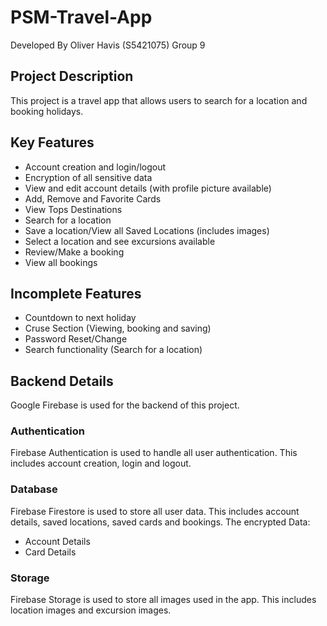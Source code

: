 # PSM-Travel-App
Developed By Oliver Havis (S5421075) Group 9

## Project Description
This project is a travel app that allows users to search for a location and booking holidays.

## Key Features
- Account creation and login/logout
- Encryption of all sensitive data
- View and edit account details (with profile picture available)
- Add, Remove and Favorite Cards
- View Tops Destinations
- Search for a location
- Save a location/View all Saved Locations (includes images)
- Select a location and see excursions available
- Review/Make a booking
- View all bookings

## Incomplete Features
- Countdown to next holiday
- Cruse Section (Viewing, booking and saving)
- Password Reset/Change
- Search functionality (Search for a location)

## Backend Details
Google Firebase is used for the backend of this project.
### Authentication
Firebase Authentication is used to handle all user authentication. This includes account creation, login and logout.
### Database
Firebase Firestore is used to store all user data. This includes account details, saved locations, saved cards and bookings.
The encrypted Data:
- Account Details
- Card Details
### Storage
Firebase Storage is used to store all images used in the app. This includes location images and excursion images.

